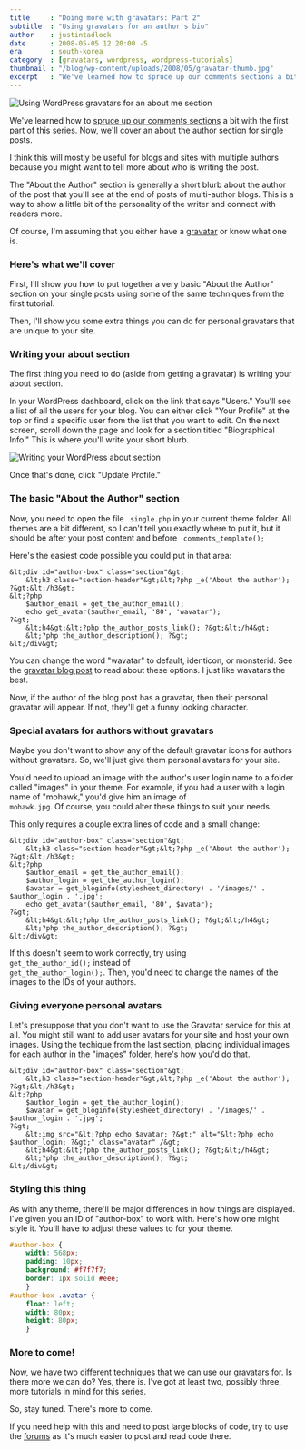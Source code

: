 ```yaml
---
title     : "Doing more with gravatars: Part 2"
subtitle  : "Using gravatars for an author's bio"
author    : justintadlock
date      : 2008-05-05 12:20:00 -5
era       : south-korea
category  : [gravatars, wordpress, wordpress-tutorials]
thumbnail : "/blog/wp-content/uploads/2008/05/gravatar-thumb.jpg"
excerpt   : "We've learned how to spruce up our comments sections a bit with the first part of this series.  Now, we'll cover an about the author section for single posts. I think this will mostly be useful for blogs and sites with multiple authors because you might want to tell more about who is writing the post."
---
```


<img src="http://justintadlock.com/blog/wp-content/uploads/2008/05/gravatars-wordpress.gif" alt="Using WordPress gravatars for an about me section" title="Using WordPress gravatars for an about me section" class="center" />

We've learned how to <a href="http://justintadlock.com/archives/2008/04/30/doing-more-with-gravatars-part-1" title="Doing more with WordPress gravatars: Part 1"> spruce up our comments sections</a> a bit with the first part of this series.  Now, we'll cover an about the author section for single posts.

I think this will mostly be useful for blogs and sites with multiple authors because you might want to tell more about who is writing the post.

The "About the Author" section is generally a short blurb about the author of the post that you'll see at the end of posts of multi-author blogs.  This is a way to show a little bit of the personality of the writer and connect with readers more.

Of course, I'm assuming that you either have a <a href="http://gravatar.com" title="Get your gravatar"> gravatar</a> or know what one is.

<h3>Here's what we'll cover</h3>

First, I'll show you how to put together a very basic "About the Author" section on your single posts using some of the same techniques from the first tutorial.

Then, I'll show you some extra things you can do for personal gravatars that are unique to your site.

<h3>Writing your about section</h3>

The first thing you need to do (aside from getting a gravatar) is writing your about section.

In your WordPress dashboard, click on the link that says "Users."  You'll see a list of all the users for your blog.  You can either click "Your Profile" at the top or find a specific user from the list that you want to edit.  On the next screen, scroll down the page and look for a section titled "Biographical Info."  This is where you'll write your short blurb.

<img src="http://justintadlock.com/blog/wp-content/uploads/2008/05/wordpress-about.gif" alt="Writing your WordPress about section" title="Writing your WordPress about section" class="center" />

Once that's done, click "Update Profile."

<h3>The basic "About the Author" section</h3>

Now, you need to open the file <code> single.php</code> in your current theme folder.  All themes are a bit different, so I can't tell you exactly where to put it, but it should be after your post content and before <code> comments_template();</code>

Here's the easiest code possible you could put in that area:

```
&lt;div id="author-box" class="section"&gt;
	&lt;h3 class="section-header"&gt;&lt;?php _e('About the author'); ?&gt;&lt;/h3&gt;
&lt;?php
	$author_email = get_the_author_email();
	echo get_avatar($author_email, '80', 'wavatar');
?&gt;
	&lt;h4&gt;&lt;?php the_author_posts_link(); ?&gt;&lt;/h4&gt;
	&lt;?php the_author_description(); ?&gt;
&lt;/div&gt;
```

You can change the word "wavatar" to default, identicon, or monsterid.  See the <a href="http://blog.gravatar.com/2008/04/22/identicons-monsterids-and-wavatars-oh-my/" title="Identicons, MonsterIDs, and Wavatars"> gravatar blog post</a> to read about these options.  I just like wavatars the best.

Now, if the author of the blog post has a gravatar, then their personal gravatar will appear.  If not, they'll get a funny looking character.

<h3>Special avatars for authors without gravatars</h3>

Maybe you don't want to show any of the default gravatar icons for authors without gravatars.  So, we'll just give them personal avatars for your site.

You'd need to upload an image with the author's user login name to a folder called "images" in your theme.  For example, if you had a user with a login name of "mohawk," you'd give him an image of <code> mohawk.jpg</code>.  Of course, you could alter these things to suit your needs.

This only requires a couple extra lines of code and a small change:

```
&lt;div id="author-box" class="section"&gt;
	&lt;h3 class="section-header"&gt;&lt;?php _e('About the author'); ?&gt;&lt;/h3&gt;
&lt;?php
	$author_email = get_the_author_email();
	$author_login = get_the_author_login();
	$avatar = get_bloginfo(stylesheet_directory) . '/images/' . $author_login . '.jpg';
	echo get_avatar($author_email, '80', $avatar);
?&gt;
	&lt;h4&gt;&lt;?php the_author_posts_link(); ?&gt;&lt;/h4&gt;
	&lt;?php the_author_description(); ?&gt;
&lt;/div&gt;
```

If this doesn't seem to work correctly, try using <code> get_the_author_id();</code> instead of <code> get_the_author_login();</code>.  Then, you'd need to change the names of the images to the IDs of your authors.

<h3>Giving everyone personal avatars</h3>

Let's presuppose that you don't want to use the Gravatar service for this at all.  You might still want to add user avatars for your site and host your own images.  Using the techique from the last section, placing individual images for each author in the "images" folder, here's how you'd do that.

```
&lt;div id="author-box" class="section"&gt;
	&lt;h3 class="section-header"&gt;&lt;?php _e('About the author'); ?&gt;&lt;/h3&gt;
&lt;?php
	$author_login = get_the_author_login();
	$avatar = get_bloginfo(stylesheet_directory) . '/images/' . $author_login . '.jpg';
?&gt;
	&lt;img src="&lt;?php echo $avatar; ?&gt;" alt="&lt;?php echo $author_login; ?&gt;" class="avatar" /&gt;
	&lt;h4&gt;&lt;?php the_author_posts_link(); ?&gt;&lt;/h4&gt;
	&lt;?php the_author_description(); ?&gt;
&lt;/div&gt;
```

<h3>Styling this thing</h3>

As with any theme, there'll be major differences in how things are displayed.  I've given you an ID of "author-box" to work with.  Here's how one might style it.  You'll have to adjust these values to for your theme.

```css
#author-box {
	width: 568px;
	padding: 10px;
	background: #f7f7f7;
	border: 1px solid #eee;
	}
#author-box .avatar {
	float: left;
	width: 80px;
	height: 80px;
	}
```

<h3>More to come!</h3>

Now, we have two different techniques that we can use our gravatars for.  Is there more we can do?  Yes, there is.  I've got at least two, possibly three, more tutorials in mind for this series.

So, stay tuned.  There's more to come.

If you need help with this and need to post large blocks of code, try to use the <a href="http://justintadlock.com/forums" title="Support forums"> forums</a> as it's much easier to post and read code there.
